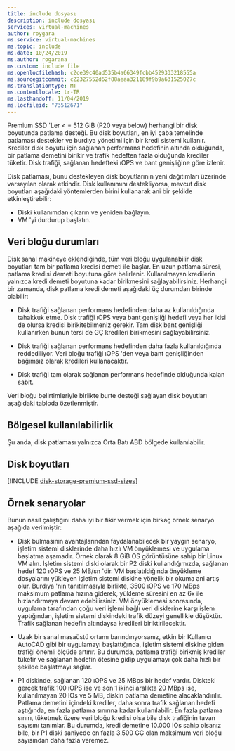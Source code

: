 ```yaml
---
title: include dosyası
description: include dosyası
services: virtual-machines
author: roygara
ms.service: virtual-machines
ms.topic: include
ms.date: 10/24/2019
ms.author: rogarana
ms.custom: include file
ms.openlocfilehash: c2ce39c40ad535b4a66349fcbb4529333218555a
ms.sourcegitcommit: c22327552d62f88aeaa321189f9b9a631525027c
ms.translationtype: MT
ms.contentlocale: tr-TR
ms.lasthandoff: 11/04/2019
ms.locfileid: "73512671"
---
```

Premium SSD 'Ler < = 512 GiB (P20 veya below) herhangi bir disk boyutunda patlama desteği. Bu disk boyutları, en iyi çaba temelinde patlaması destekler ve burdıya yönetimi için bir kredi sistemi kullanır. Krediler disk boyutu için sağlanan performans hedefinin altında olduğunda, bir patlama demetini birikir ve trafik hedeften fazla olduğunda krediler tüketir. Disk trafiği, sağlanan hedefteki ıOPS ve bant genişliğine göre izlenir.

Disk patlaması, bunu destekleyen disk boyutlarının yeni dağıtımları üzerinde varsayılan olarak etkindir. Disk kullanımını destekliyorsa, mevcut disk boyutları aşağıdaki yöntemlerden birini kullanarak ani bir şekilde etkinleştirebilir:

- Diski kullanımdan çıkarın ve yeniden bağlayın.
- VM 'yi durdurup başlatın.

## <a name="burst-states"></a>Veri bloğu durumları

Disk sanal makineye eklendiğinde, tüm veri bloğu uygulanabilir disk boyutları tam bir patlama kredisi demeti ile başlar. En uzun patlama süresi, patlama kredisi demeti boyutuna göre belirlenir. Kullanılmayan kredilerin yalnızca kredi demeti boyutuna kadar birikmesini sağlayabilirsiniz. Herhangi bir zamanda, disk patlama kredi demeti aşağıdaki üç durumdan birinde olabilir: 

- Disk trafiği sağlanan performans hedefinden daha az kullanıldığında tahakkuk etme. Disk trafiği ıOPS veya bant genişliği hedefi veya her ikisi de olursa kredisi birikitebilmeniz gerekir. Tam disk bant genişliği kullanırken bunun tersi de GÇ kredileri birikmesini sağlayabilirsiniz.  

- Disk trafiği sağlanan performans hedefinden daha fazla kullanıldığında reddediliyor. Veri bloğu trafiği ıOPS 'den veya bant genişliğinden bağımsız olarak kredileri kullanacaktır. 

- Disk trafiği tam olarak sağlanan performans hedefinde olduğunda kalan sabit. 

Veri bloğu belirtimleriyle birlikte burte desteği sağlayan disk boyutları aşağıdaki tabloda özetlenmiştir.

## <a name="regional-availability"></a>Bölgesel kullanılabilirlik

Şu anda, disk patlaması yalnızca Orta Batı ABD bölgede kullanılabilir.

## <a name="disk-sizes"></a>Disk boyutları

[!INCLUDE [disk-storage-premium-ssd-sizes](disk-storage-premium-ssd-sizes.md)]

## <a name="example-scenarios"></a>Örnek senaryolar

Bunun nasıl çalıştığını daha iyi bir fikir vermek için birkaç örnek senaryo aşağıda verilmiştir:

- Disk bulmasının avantajlarından faydalanabilecek bir yaygın senaryo, işletim sistemi disklerinde daha hızlı VM önyüklemesi ve uygulama başlatma aşamadır. Örnek olarak 8 GiB OS görüntüsüne sahip bir Linux VM alın. İşletim sistemi diski olarak bir P2 diski kullandığımızda, sağlanan hedef 120 ıOPS ve 25 MB/sn 'dir. VM başlatıldığında önyükleme dosyalarını yükleyen işletim sistemi diskine yönelik bir okuma ani artış olur. Burdıya 'nın tanıtılmasıyla birlikte, 3500 ıOPS ve 170 MBps maksimum patlama hızına giderek, yükleme süresini en az 6x ile hızlandırmaya devam edebilirsiniz. VM önyüklemesi sonrasında, uygulama tarafından çoğu veri işlemi bağlı veri disklerine karşı işlem yaptığından, işletim sistemi diskindeki trafik düzeyi genellikle düşüktür. Trafik sağlanan hedefin altındaysa kredileri biriktirilecektir.

- Uzak bir sanal masaüstü ortamı barındırıyorsanız, etkin bir Kullanıcı AutoCAD gibi bir uygulamayı başlattığında, işletim sistemi diskine giden trafiği önemli ölçüde artırır. Bu durumda, patlama trafiği birikmiş krediler tüketir ve sağlanan hedefin ötesine gidip uygulamayı çok daha hızlı bir şekilde başlatmayı sağlar.

- P1 diskinde, sağlanan 120 ıOPS ve 25 MBps bir hedef vardır. Diskteki gerçek trafik 100 ıOPS ise ve son 1 ikinci aralıkta 20 MBps ise, kullanılmayan 20 IOs ve 5 MB, diskin patlama demetine alacaklandırılır. Patlama demetini içindeki krediler, daha sonra trafik sağlanan hedefi aştığında, en fazla patlama sınırına kadar kullanılabilir. En fazla patlama sınırı, tüketmek üzere veri bloğu kredisi olsa bile disk trafiğinin tavan sayısını tanımlar. Bu durumda, kredi demetine 10.000 IOs sahip olsanız bile, bir P1 diski saniyede en fazla 3.500 GÇ olan maksimum veri bloğu sayısından daha fazla veremez.  

